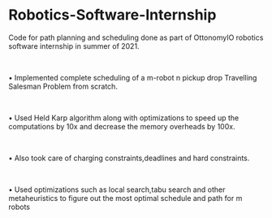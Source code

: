 # Robotics-Software-Internship
Code for path planning and scheduling done as part of OttonomyIO robotics software internship in summer of 2021.




<br/>

• Implemented complete scheduling of a m-robot n pickup drop
Travelling Salesman Problem from scratch.

<br/>

• Used Held Karp algorithm along with optimizations to speed up the
computations by 10x and decrease the memory overheads by 100x.

<br/>

• Also took care of charging constraints,deadlines and hard constraints.

<br/>

• Used optimizations such as local search,tabu search and other
metaheuristics to figure out the most optimal schedule and path for m
robots

<br/>
